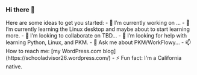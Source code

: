 ### Hi there 👋

<!--
**derezion/derezion** is a ✨ _special_ ✨ repository because its `README.md` (this file) appears on your GitHub profile. --!>

Here are some ideas to get you started:

- 🔭 I’m currently working on ...
- 🌱 I’m currently learning the Linux desktop and maybe about to start learning more.
- 👯 I’m looking to collaborate on TBD...
- 🤔 I’m looking for help with learning Python, Linux, and PKM.
- 💬 Ask me about PKM/WorkFlowy...
- 📫 How to reach me: [my WordPress.com blog](https://schooladvisor26.wordpress.com/)
- ⚡ Fun fact: I'm a California native.
